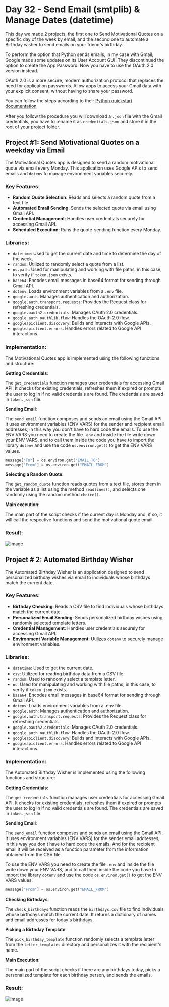 # Day 32 - Send Email (smtplib) & Manage Dates (datetime)

This day we made 2 projects, the first one to Send Motivational Quotes on a specific day of the week by email, and the second one to automate a Birthday wisher to send emails on your friend's birthday.

To perform the option that Python sends emails, in my case with Gmail, Google made some updates on its User Account GUI. They discontinued the option to create the App Password.
Now you have to use the OAuth 2.0 version instead.

OAuth 2.0 is a more secure, modern authorization protocol that replaces the need for application passwords. 
Allow apps to access your Gmail data with your explicit consent, without having to share your password.

You can follow the steps according to their [Python quickstart documentation](https://developers.google.com/gmail/api/quickstart/python?hl=en)

After you follow the procedure you will download a `.json` file with the Gmail credentials, you have to rename it as `credentials.json` and store it in the root of your project folder.

## Project #1: Send Motivational Quotes on a weekday via Email

The Motivational Quotes app is designed to send a random motivational quote via email every Monday. This application uses Google APIs to send emails and `dotenv` to manage environment variables securely.

### Key Features:

- **Random Quote Selection**: Reads and selects a random quote from a text file.
- **Automated Email Sending**: Sends the selected quote via email using Gmail API.
- **Credential Management**: Handles user credentials securely for accessing Gmail API.
- **Scheduled Execution**: Runs the quote-sending function every Monday.

### Libraries:

- `datetime`: Used to get the current date and time to determine the day of the week.
- `random`: Utilized to randomly select a quote from a list.
- `os.path`: Used for manipulating and working with file paths, in this case, to verify if `token.json` exists.
- `base64`: Encodes email messages in base64 format for sending through Gmail API.
- `dotenv`: Loads environment variables from a `.env` file.
- `google.auth`: Manages authentication and authorization.
- `google.auth.transport.requests`: Provides the Request class for refreshing credentials.
- `google.oauth2.credentials`: Manages OAuth 2.0 credentials.
- `google_auth_oauthlib.flow`: Handles the OAuth 2.0 flow.
- `googleapiclient.discovery`: Builds and interacts with Google APIs.
- `googleapiclient.errors`: Handles errors related to Google API interactions.

### Implementation:

The Motivational Quotes app is implemented using the following functions and structure:

**Getting Credentials**:

The `get_credentials` function manages user credentials for accessing Gmail API. It checks for existing credentials, refreshes them if expired or prompts the user to log in if no valid credentials are found. The credentials are saved in `token.json` file.

**Sending Email**:

The `send_email` function composes and sends an email using the Gmail API. It uses environment variables (ENV VARS) for the sender and recipient email addresses, in this way you don't have to hard code the emails. To use the ENV VARS you need to create the file `.env` and inside the file write down your ENV VARS, and to call them inside the code you have to import the library `dotenv` and use the code `os.environ.get()` to get the ENV VARS values.

```python
message["To"] = os.environ.get("EMAIL_TO")
message["From"] = os.environ.get("EMAIL_FROM")
```

**Selecting a Random Quote**:

The `get_random_quote` function reads quotes from a text file, stores them in the variable as a list using the method `readlines()`, and selects one randomly using the random method `choice()`.

**Main execution**:

The main part of the script checks if the current day is Monday and, if so, it will call the respective functions and send the motivational quote email.

### Result: 

![image](https://github.com/cristobalgrau/100-days-of-python/assets/119089907/37acaf3c-023a-4c0b-bfae-5a8e13ac4654)



## Project # 2: Automated Birthday Wisher

The Automated Birthday Wisher is an application designed to send personalized birthday wishes via email to individuals whose birthdays match the current date. 

### Key Features:

- **Birthday Checking**: Reads a CSV file to find individuals whose birthdays match the current date.
- **Personalized Email Sending**: Sends personalized birthday wishes using randomly selected template letters.
- **Credential Management**: Handles user credentials securely for accessing Gmail API.
- **Environment Variable Management**: Utilizes `dotenv` to securely manage environment variables.

### Libraries:

- `datetime`: Used to get the current date.
- `csv`: Utilized for reading birthday data from a CSV file.
- `random`: Used to randomly select a template letter.
- `os`: Used for manipulating and working with file paths, in this case, to verify if `token.json` exists.
- `base64`: Encodes email messages in base64 format for sending through Gmail API.
- `dotenv`: Loads environment variables from a .env file.
- `google.auth`: Manages authentication and authorization.
- `google.auth.transport.requests`: Provides the Request class for refreshing credentials.
- `google.oauth2.credentials`: Manages OAuth 2.0 credentials.
- `google_auth_oauthlib.flow`: Handles the OAuth 2.0 flow.
- `googleapiclient.discovery`: Builds and interacts with Google APIs.
- `googleapiclient.errors`: Handles errors related to Google API interactions.

### Implementation:

The Automated Birthday Wisher is implemented using the following functions and structure:

**Getting Credentials**:

The `get_credentials` function manages user credentials for accessing Gmail API. It checks for existing credentials, refreshes them if expired or prompts the user to log in if no valid credentials are found. The credentials are saved in `token.json` file.

**Sending Email**:

The `send_email` function composes and sends an email using the Gmail API. It uses environment variables (ENV VARS) for the sender email addresses, in this way you don't have to hard code the emails. And for the recipient email it will be received as a function parameter from the information obtained from the CSV file. 

To use the ENV VARS you need to create the file `.env` and inside the file write down your ENV VARS, and to call them inside the code you have to import the library `dotenv` and use the code `os.environ.get()` to get the ENV VARS values.

```python
message["From"] = os.environ.get("EMAIL_FROM")
```

**Checking Birthdays**:

The `check_birthdays` function reads the `birthdays.csv` file to find individuals whose birthdays match the current date. It returns a dictionary of names and email addresses for today's birthdays.

**Picking a Birthday Template**:

The `pick_birthday_template` function randomly selects a template letter from the `letter_templates` directory and personalizes it with the recipient's name.

**Main Execution**:

The main part of the script checks if there are any birthdays today, picks a personalized template for each birthday person, and sends the emails.

### Result:

![image](https://github.com/cristobalgrau/100-days-of-python/assets/119089907/129a73cb-b06a-4dc8-a5d7-c95cf8e30b52)

